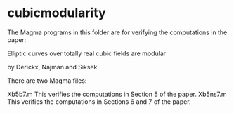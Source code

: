 # cubicmodularity
The Magma programs in this folder are for verifying the computations in the paper:

Elliptic curves over totally real cubic fields are modular

by Derickx, Najman and Siksek

There are two Magma files:

Xb5b7.m		This verifies the computations in Section 5 of the paper.
Xb5ns7.m 	This verifies the computations in Sections 6 and 7 of the paper.
